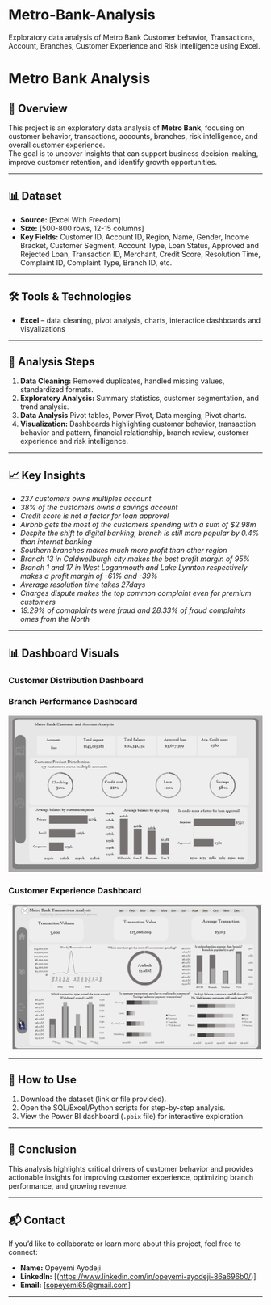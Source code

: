 # Metro-Bank-Analysis
Exploratory data analysis of Metro Bank Customer behavior, Transactions, Account, Branches, Customer Experience and Risk Intelligence using Excel.

# Metro Bank Analysis  

## 📌 Overview  
This project is an exploratory data analysis of **Metro Bank**, focusing on customer behavior, transactions, accounts, branches, risk intelligence, and overall customer experience.  
The goal is to uncover insights that can support business decision-making, improve customer retention, and identify growth opportunities.  

---

## 📊 Dataset  
- **Source:** [Excel With Freedom]  
- **Size:** [500-800 rows, 12-15 columns]  
- **Key Fields:** Customer ID, Account ID, Region, Name, Gender, Income Bracket, Customer Segment, Account Type, Loan Status, Approved and Rejected Loan, Transaction ID, Merchant, Credit Score, Resolution Time, Complaint ID, Complaint Type, Branch ID, etc.  

---

## 🛠️ Tools & Technologies  
- **Excel** – data cleaning, pivot analysis, charts, interactice dashboards and visyalizations 
---

## 🔎 Analysis Steps  
1. **Data Cleaning:** Removed duplicates, handled missing values, standardized formats.  
2. **Exploratory Analysis:** Summary statistics, customer segmentation, and trend analysis.
3. **Data Analysis** Pivot tables, Power Pivot, Data merging, Pivot charts.  
4. **Visualization:** Dashboards highlighting customer behavior, transaction behavior and pattern, financial relationship, branch review, customer experience and risk intelligence.

---

## 📈 Key Insights  
- *237 customers owns multiples account*  
- *38% of the customers owns a savings account*
- *Credit score is not a factor for loan approval* 
- *Airbnb gets the most of the customers spending with a sum of $2.98m*
- *Despite the shift to digital banking, branch is still more popular by 0.4% than internet banking*
- *Southern branches makes much more profit than other region*
- *Branch 13 in Caldwellburgh city makes the best profit margin of 95%*
- *Branch 1 and 17 in West Loganmouth and Lake Lynnton respectively makes a profit margin of -61% and -39%*
- *Average resolution time takes 27days*
- *Charges dispute makes the top common complaint even for premium customers*
- *19.29% of comaplaints were fraud and 28.33% of fraud complaints omes from the North*

---

## 📊 Dashboard Visuals  

### Customer Distribution Dashboard  


### Branch Performance Dashboard  
![Branch Performance](dashboard2.png)  

### Customer Experience Dashboard  
![Customer Experience](dashboard3.png)  
  

---

## 🚀 How to Use  
1. Download the dataset (link or file provided).  
2. Open the SQL/Excel/Python scripts for step-by-step analysis.  
3. View the Power BI dashboard (`.pbix` file) for interactive exploration.  

---

## 📝 Conclusion  
This analysis highlights critical drivers of customer behavior and provides actionable insights for improving customer experience, optimizing branch performance, and growing revenue.  

---

## 📬 Contact  
If you’d like to collaborate or learn more about this project, feel free to connect:  
- **Name:** Opeyemi Ayodeji
- **LinkedIn:** [(https://www.linkedin.com/in/opeyemi-ayodeji-86a696b0/)]  
- **Email:** [sopeyemi65@gmail.com]  

---

